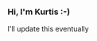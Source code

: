 ### Hi, I'm Kurtis :-)

I'll update this eventually
<!--
![](https://visitor-badge.glitch.me/badge?page_id=kurtisdavid.kurtisdavid)

[![Kurtis's GitHub stats](https://github-readme-stats.vercel.app/api?username=kurtisdavid&count_private=true&show_icons=true&theme=radical&include_all_commits=true)](https://github.com/anuraghazra/github-readme-stats)


**kurtisdavid/kurtisdavid** is a ✨ _special_ ✨ repository because its `README.md` (this file) appears on your GitHub profile.

Here are some ideas to get you started:

- 🔭 I’m currently working on ...
- 🌱 I’m currently learning ...
- 👯 I’m looking to collaborate on ...
- 🤔 I’m looking for help with ...
- 💬 Ask me about ...
- 📫 How to reach me: ...
- 😄 Pronouns: ...
- ⚡ Fun fact: ...
-->
